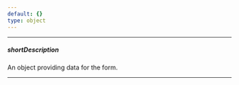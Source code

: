 ```yaml
---
default: {}
type: object
---
```

---
##### shortDescription
An object providing data for the form.

---
